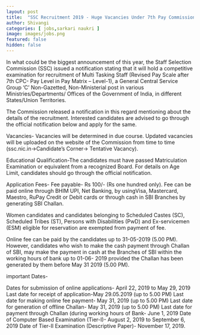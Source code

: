 ```yaml
---
layout: post
title:  "SSC Recruitment 2019 - Huge Vacancies Under 7th Pay Commission Released, Apply Now"
author: Shivangi
categories: [ jobs,sarkari naukri ]
image: images/jobs.png
featured: false
hidden: false
---
```

In what could be the biggest announcement of this year, the Staff Selection Commission (SSC) issued a notification stating that it will hold a competitive examination for recruitment of Multi Tasking Staff (Revised Pay Scale after 7th CPC- Pay Level in Pay Matrix – Level-1), a General Central Service Group ‘C’ Non-Gazetted, Non-Ministerial post in various Ministries/Departments/ Offices of the Government of India, in different States/Union Territories.

The Commission released a notification in this regard mentioning about the details of the recruitment. Interested candidates are advised to go through the official notification below and apply for the same.

Vacancies- Vacancies will be determined in due course. Updated vacancies will be uploaded on the website of the Commission from time to time (ssc.nic.in->Candidate’s Corner-> Tentative Vacancy).

Educational Qualification-The candidates must have passed Matriculation Examination or equivalent from a recognized Board.
For details on Age Limit, candidates should go through the official notification.

Application Fees- Fee payable- Rs 100/- (Rs one hundred only).
Fee can be paid online through BHIM UPI, Net Banking, by usingVisa, Mastercard, Maestro, RuPay Credit or Debit cards or through cash in SBI Branches by generating SBI Challan.

Women candidates and candidates belonging to Scheduled Castes (SC), Scheduled Tribes (ST), Persons with Disabilities (PwD) and Ex-servicemen (ESM) eligible for reservation are exempted from payment of fee.

Online fee can be paid by the candidates up to 31-05-2019 (5.00 PM). However, candidates who wish to make the cash payment through Challan of SBI, may make the payment in cash at the Branches of SBI within the working hours of bank up to 01-06- 2019 provided the Challan has been generated by them before May 31 2019 (5.00 PM).

important Dates-

Dates for submission of online applications- April 22, 2019 to May 29, 2019
Last date for receipt of application-May 29.05.2019 (up to 5.00 PM)
Last date for making online fee payment- May 31, 2019 (up to 5.00 PM)
Last date for generation of offline Challan- May 31, 2019 (up to 5.00 PM)
Last date for payment through Challan (during working hours of Bank- June 1, 2019
Date of Computer Based Examination (Tier-I)- August 2, 2019 to September 6, 2019
Date of Tier-II Examination (Descriptive Paper)- November 17, 2019.